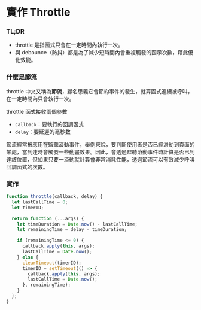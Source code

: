 # 實作 Throttle

### TL;DR

- throttle 是指函式只會在一定時間內執行一次。
- 與 debounce（防抖）都是為了減少短時間內會重複觸發的函示次數，藉此優化效能。

### 什麼是節流

throttle 中文又稱為**節流**，顧名思義它會節約事件的發生，就算函式連續被呼叫，在一定時間內只會執行一次。

throttle 函式接收兩個參數

- `callback`：要執行的回調函式
- `delay`：要延遲的毫秒數

節流經常被應用在監聽滾動事件，舉例來說，要判斷使用者是否已經滑動到頁面的某處，當到達時會觸發一些動畫效果。因此，會透過監聽滾動事件時計算是否已到達該位置，但如果只要一滾動就計算會非常消耗性能，透過節流可以有效減少呼叫回調函式的次數。

### 實作

```jsx
function throttle(callback, delay) {
  let lastCallTime = 0;
  let timerID;

  return function (...args) {
    let timeDuration = Date.now() - lastCallTime;
    let remainingTime = delay - timeDuration;

    if (remainingTime <= 0) {
      callback.apply(this, args);
      lastCallTime = Date.now();
    } else {
      clearTimeout(timerID);
      timerID = setTimeout(() => {
        callback.apply(this, args);
        lastCallTime = Date.now();
      }, remainingTime);
    }
  };
}
```
